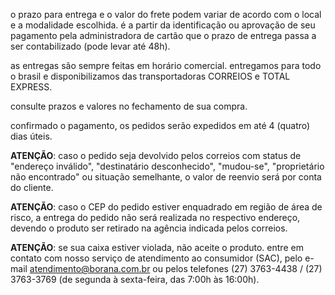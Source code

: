 o prazo para entrega e o valor do frete podem variar de acordo com o local e a modalidade escolhida. é a partir da identificação ou aprovação de seu pagamento pela administradora de cartão que o prazo de entrega passa a ser contabilizado (pode levar até 48h).

as entregas são sempre feitas em horário comercial. entregamos para todo o brasil e disponibilizamos das transportadoras CORREIOS e TOTAL EXPRESS.

consulte prazos e valores no fechamento de sua compra.

confirmado o pagamento, os pedidos serão expedidos em até 4 (quatro) dias úteis.

**ATENÇÃO**: caso o pedido seja devolvido pelos correios com status de "endereço inválido", "destinatário desconhecido", "mudou-se", "proprietário não encontrado" ou situação semelhante, o valor de reenvio será por conta do cliente.

**ATENÇÃO**: caso o CEP do pedido estiver enquadrado em região de área de risco, a entrega do pedido não será realizada no respectivo endereço, devendo o produto ser retirado na agência indicada pelos correios.

**ATENÇÃO**: se sua caixa estiver violada, não aceite o produto. entre em contato com nosso serviço de atendimento ao consumidor (SAC), pelo e-mail atendimento@borana.com.br ou pelos telefones (27) 3763-4438 / (27) 3763-3769 (de segunda à sexta-feira, das 7:00h às 16:00h).
